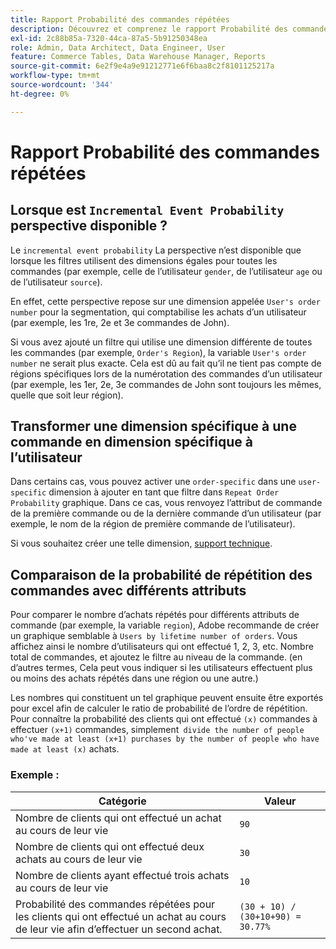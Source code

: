 ```yaml
---
title: Rapport Probabilité des commandes répétées
description: Découvrez et comprenez le rapport Probabilité des commandes répétées .
exl-id: 2c88b85a-7320-44ca-87a5-5b91250348ea
role: Admin, Data Architect, Data Engineer, User
feature: Commerce Tables, Data Warehouse Manager, Reports
source-git-commit: 6e2f9e4a9e91212771e6f6baa8c2f8101125217a
workflow-type: tm+mt
source-wordcount: '344'
ht-degree: 0%

---
```


# Rapport Probabilité des commandes répétées

## Lorsque est `Incremental Event Probability` perspective disponible ?

Le `incremental event probability` La perspective n’est disponible que lorsque les filtres utilisent des dimensions égales pour toutes les commandes (par exemple, celle de l’utilisateur `gender`, de l’utilisateur `age` ou de l’utilisateur `source`).

En effet, cette perspective repose sur une dimension appelée `User's order number` pour la segmentation, qui comptabilise les achats d’un utilisateur (par exemple, les 1re, 2e et 3e commandes de John).

Si vous avez ajouté un filtre qui utilise une dimension différente de toutes les commandes (par exemple, `Order's Region`), la variable `User's order number` ne serait plus exacte. Cela est dû au fait qu’il ne tient pas compte de régions spécifiques lors de la numérotation des commandes d’un utilisateur (par exemple, les 1er, 2e, 3e commandes de John sont toujours les mêmes, quelle que soit leur région).

## Transformer une dimension spécifique à une commande en dimension spécifique à l’utilisateur

Dans certains cas, vous pouvez activer une `order-specific` dans une `user-specific` dimension à ajouter en tant que filtre dans `Repeat Order Probability` graphique. Dans ce cas, vous renvoyez l’attribut de commande de la première commande ou de la dernière commande d’un utilisateur (par exemple, le nom de la région de première commande de l’utilisateur).

Si vous souhaitez créer une telle dimension, [support technique](https://experienceleague.adobe.com/docs/commerce-knowledge-base/kb/troubleshooting/miscellaneous/mbi-service-policies.html).

## Comparaison de la probabilité de répétition des commandes avec différents attributs

Pour comparer le nombre d’achats répétés pour différents attributs de commande (par exemple, la variable `region`), Adobe recommande de créer un graphique semblable à `Users by lifetime number of orders`. Vous affichez ainsi le nombre d’utilisateurs qui ont effectué 1, 2, 3, etc. Nombre total de commandes, et ajoutez le filtre au niveau de la commande. (en d’autres termes, Cela peut vous indiquer si les utilisateurs effectuent plus ou moins des achats répétés dans une région ou une autre.)

Les nombres qui constituent un tel graphique peuvent ensuite être exportés pour excel afin de calculer le ratio de probabilité de l’ordre de répétition. Pour connaître la probabilité des clients qui ont effectué `(x)` commandes à effectuer `(x+1)` commandes, simplement` divide the number of people who've made at least (x+1) purchases by the number of people who have made at least (x)` achats.

### Exemple :

| Catégorie | Valeur |
|---|---|
| Nombre de clients qui ont effectué un achat au cours de leur vie | `90` |
| Nombre de clients qui ont effectué deux achats au cours de leur vie | `30` |
| Nombre de clients ayant effectué trois achats au cours de leur vie | `10` |
| Probabilité des commandes répétées pour les clients qui ont effectué un achat au cours de leur vie afin d’effectuer un second achat. | `(30 + 10) / (30+10+90) = 30.77%` |
